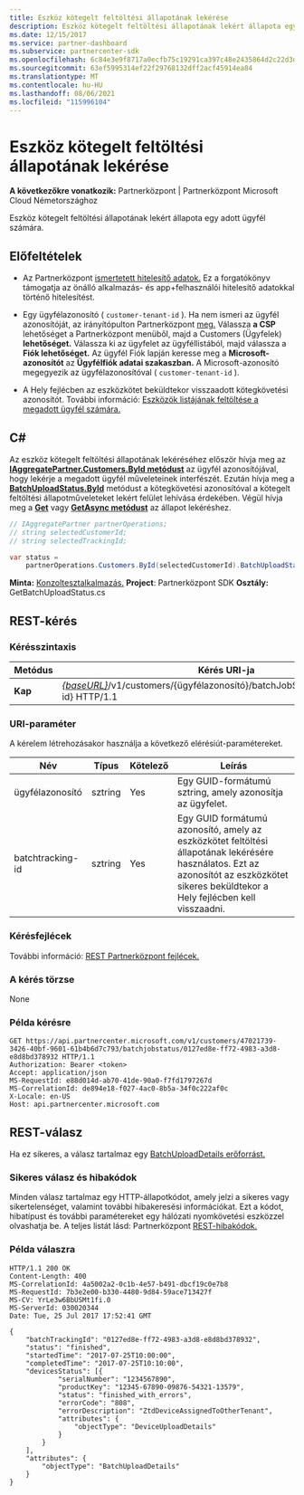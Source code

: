 ```yaml
---
title: Eszköz kötegelt feltöltési állapotának lekérése
description: Eszköz kötegelt feltöltési állapotának lekért állapota egy adott ügyfél számára.
ms.date: 12/15/2017
ms.service: partner-dashboard
ms.subservice: partnercenter-sdk
ms.openlocfilehash: 6c84e3e9f8717a0ecfb75c19291ca397c48e2435864d2c22d3dac893a1007f7f
ms.sourcegitcommit: 63ef5995314ef22f29768132dff2acf45914ea84
ms.translationtype: MT
ms.contentlocale: hu-HU
ms.lasthandoff: 08/06/2021
ms.locfileid: "115996104"
---
```

# <a name="get-the-status-of-a-device-batch-upload"></a>Eszköz kötegelt feltöltési állapotának lekérése

**A következőkre vonatkozik:** Partnerközpont | Partnerközpont Microsoft Cloud Németországhoz

Eszköz kötegelt feltöltési állapotának lekért állapota egy adott ügyfél számára.

## <a name="prerequisites"></a>Előfeltételek

- Az Partnerközpont [ismertetett hitelesítő adatok.](partner-center-authentication.md) Ez a forgatókönyv támogatja az önálló alkalmazás- és app+felhasználói hitelesítő adatokkal történő hitelesítést.

- Egy ügyfélazonosító ( `customer-tenant-id` ). Ha nem ismeri az ügyfél azonosítóját, az irányítópulton Partnerközpont [meg.](https://partner.microsoft.com/dashboard) Válassza **a CSP** lehetőséget a Partnerközpont menüből, majd a Customers (Ügyfelek) **lehetőséget.** Válassza ki az ügyfelet az ügyféllistából, majd válassza a **Fiók lehetőséget.** Az ügyfél Fiók lapján keresse meg a **Microsoft-azonosítót** az **Ügyfélfiók adatai szakaszban.** A Microsoft-azonosító megegyezik az ügyfélazonosítóval ( `customer-tenant-id` ).

- A Hely fejlécben az eszközkötet beküldtekor visszaadott kötegkövetési azonosítót. További információ: [Eszközök listájának feltöltése a megadott ügyfél számára.](upload-a-list-of-devices-for-the-specified-customer.md)

## <a name="c"></a>C\#

Az eszköz kötegelt feltöltési állapotának lekéréséhez először hívja meg az [**IAggregatePartner.Customers.ById metódust**](/dotnet/api/microsoft.store.partnercenter.customers.icustomercollection.byid) az ügyfél azonosítójával, hogy lekérje a megadott ügyfél műveleteinek interfészét. Ezután hívja meg a [**BatchUploadStatus.ById**](/dotnet/api/microsoft.store.partnercenter.devicesdeployment.ibatchjobstatuscollection.byid) metódust a kötegkövetési azonosítóval a kötegelt feltöltési állapotműveleteket lekért felület lehívása érdekében. Végül hívja meg a [**Get**](/dotnet/api/microsoft.store.partnercenter.devicesdeployment.ibatchjobstatus.get) vagy [**GetAsync metódust**](/dotnet/api/microsoft.store.partnercenter.devicesdeployment.ibatchjobstatus.getasync) az állapot lekéréshez.

``` csharp
// IAggregatePartner partnerOperations;
// string selectedCustomerId;
// string selectedTrackingId;

var status =
    partnerOperations.Customers.ById(selectedCustomerId).BatchUploadStatus.ById(selectedTrackingId).Get();
```

**Minta:** [Konzoltesztalkalmazás.](console-test-app.md) **Project**: Partnerközpont SDK **Osztály:** GetBatchUploadStatus.cs

## <a name="rest-request"></a>REST-kérés

### <a name="request-syntax"></a>Kérésszintaxis

| Metódus  | Kérés URI-ja                                                                                                       |
|---------|-------------------------------------------------------------------------------------------------------------------|
| **Kap** | [*{baseURL}*](partner-center-rest-urls.md)/v1/customers/{ügyfélazonosító}/batchJobStatus/{batchtracking-id} HTTP/1.1 |

### <a name="uri-parameter"></a>URI-paraméter

A kérelem létrehozásakor használja a következő elérésiút-paramétereket.

| Név             | Típus   | Kötelező | Leírás                                                                                                                                                                    |
|------------------|--------|----------|--------------------------------------------------------------------------------------------------------------------------------------------------------------------------------|
| ügyfélazonosító      | sztring | Yes      | Egy GUID-formátumú sztring, amely azonosítja az ügyfelet.                                                                                                                          |
| batchtracking-id | sztring | Yes      | Egy GUID formátumú azonosító, amely az eszközkötet feltöltési állapotának lekérésére használatos. Ezt az azonosítót az eszközkötet sikeres beküldtekor a Hely fejlécben kell visszaadni. |

### <a name="request-headers"></a>Kérésfejlécek

További információ: [REST Partnerközpont fejlécek.](headers.md)

### <a name="request-body"></a>A kérés törzse

None

### <a name="request-example"></a>Példa kérésre

```http
GET https://api.partnercenter.microsoft.com/v1/customers/47021739-3426-40bf-9601-61b4b6d7c793/batchjobstatus/0127ed8e-ff72-4983-a3d8-e8d8bd378932 HTTP/1.1
Authorization: Bearer <token>
Accept: application/json
MS-RequestId: e88d014d-ab70-41de-90a0-f7fd1797267d
MS-CorrelationId: de894e18-f027-4ac0-8b5a-34f0c222af0c
X-Locale: en-US
Host: api.partnercenter.microsoft.com
```

## <a name="rest-response"></a>REST-válasz

Ha ez sikeres, a válasz tartalmaz egy [BatchUploadDetails erőforrást.](device-deployment-resources.md#batchuploaddetails)

### <a name="response-success-and-error-codes"></a>Sikeres válasz és hibakódok

Minden válasz tartalmaz egy HTTP-állapotkódot, amely jelzi a sikeres vagy sikertelenséget, valamint további hibakeresési információkat. Ezt a kódot, hibatípust és további paramétereket egy hálózati nyomkövetési eszközzel olvashatja be. A teljes listát lásd: Partnerközpont [REST-hibakódok.](error-codes.md)

### <a name="response-example"></a>Példa válaszra

```http
HTTP/1.1 200 OK
Content-Length: 400
MS-CorrelationId: 4a5002a2-0c1b-4e57-b491-dbcf19c0e7b8
MS-RequestId: 7b3e2e00-b330-4480-9d84-59ace713427f
MS-CV: YrLe3w6BbUSMt1fi.0
MS-ServerId: 030020344
Date: Tue, 25 Jul 2017 17:52:41 GMT

{
    "batchTrackingId": "0127ed8e-ff72-4983-a3d8-e8d8bd378932",
    "status": "finished",
    "startedTime": "2017-07-25T10:00:00",
    "completedTime": "2017-07-25T10:10:00",
    "devicesStatus": [{
            "serialNumber": "1234567890",
            "productKey": "12345-67890-09876-54321-13579",
            "status": "finished_with_errors",
            "errorCode": "808",
            "errorDescription": "ZtdDeviceAssignedToOtherTenant",
            "attributes": {
                "objectType": "DeviceUploadDetails"
            }
        }
    ],
    "attributes": {
        "objectType": "BatchUploadDetails"
    }
}
```
